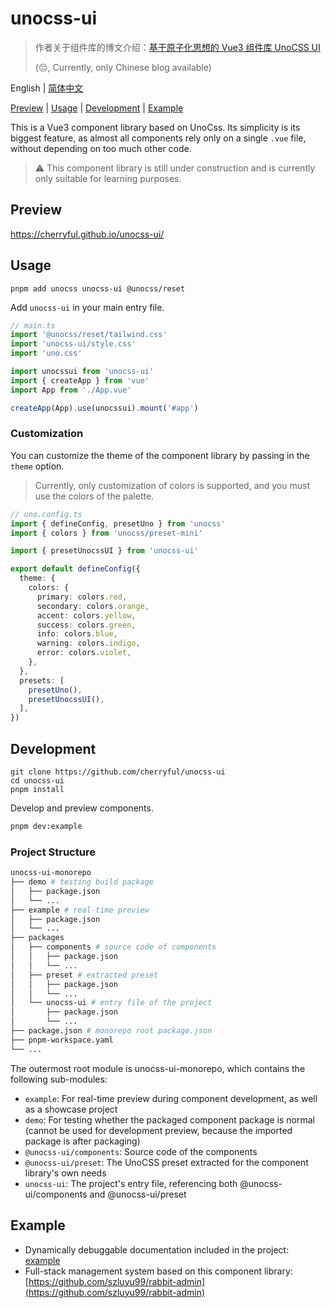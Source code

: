# unocss-ui

> 作者关于组件库的博文介绍：[基于原子化思想的 Vue3 组件库 UnoCSS UI](https://luzhenyu.blog.csdn.net/article/details/130799232)
>
> (😔, Currently, only Chinese blog available)


English | [简体中文](./README-CN.md)


[Preview](#Preview) | [Usage](#Usage)  | [Development](#Development) | [Example](#Example)


This is a Vue3 component library based on UnoCss. Its simplicity is its biggest feature, as almost all components rely only on a single `.vue` file, without depending on too much other code. 

> ⚠️ This component library is still under construction and is currently only suitable for learning purposes.

## Preview

<a href="https://cherryful.github.io/unocss-ui/" target="_blank">
https://cherryful.github.io/unocss-ui/
</a>

## Usage


```
pnpm add unocss unocss-ui @unocss/reset
```

Add `unocss-ui` in your main entry file.


```ts
// main.ts
import '@unocss/reset/tailwind.css'
import 'unocss-ui/style.css'
import 'uno.css'

import unocssui from 'unocss-ui'
import { createApp } from 'vue'
import App from './App.vue'

createApp(App).use(unocssui).mount('#app')
```

### Customization

You can customize the theme of the component library by passing in the `theme` option.

> Currently, only customization of colors is supported, and you must use the colors of the palette.

```ts
// uno.config.ts
import { defineConfig, presetUno } from 'unocss'
import { colors } from 'unocss/preset-mini'

import { presetUnocssUI } from 'unocss-ui'

export default defineConfig({
  theme: {
    colors: {
      primary: colors.red,
      secondary: colors.orange,
      accent: colors.yellow,
      success: colors.green,
      info: colors.blue,
      warning: colors.indigo,
      error: colors.violet,
    },
  },
  presets: [
    presetUno(),
    presetUnocssUI(),
  ],
})
```

## Development

```
git clone https://github.com/cherryful/unocss-ui
cd unocss-ui
pnpm install
```

Develop and preview components.

```bash
pnpm dev:example
```

### Project Structure

```bash
unocss-ui-monorepo
├── demo # testing build package
│   ├── package.json
│   └── ...
├── example # real-time preview
│   ├── package.json
│   └── ...
├── packages
│   ├── components # source code of components
│   │   ├── package.json
│   │   └── ...
│   ├── preset # extracted preset
│   │   ├── package.json
│   │   └── ...
│   └── unocss-ui # entry file of the project
│       ├── package.json
│       └── ...
├── package.json # monorepo root package.json
├── pnpm-workspace.yaml
└── ...
```

The outermost root module is unocss-ui-monorepo, which contains the following sub-modules:

- `example`: For real-time preview during component development, as well as a showcase project
- `demo`: For testing whether the packaged component package is normal (cannot be used for development preview, because the imported package is after packaging)
- `@unocss-ui/components`: Source code of the components
- `@unocss-ui/preset`: The UnoCSS preset extracted for the component library's own needs
- `unocss-ui`: The project's entry file, referencing both @unocss-ui/components and @unocss-ui/preset

## Example

- Dynamically debuggable documentation included in the project: [example](https://github.com/cherryful/unocss-ui/tree/main/example)
- Full-stack management system based on this component library: [https://github.com/szluyu99/rabbit-admin](https://github.com/szluyu99/rabbit-admin)